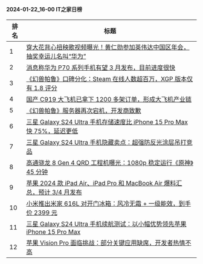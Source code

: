 #### 2024-01-22_16-00  IT之家日榜

| 排名 | 标题|
| --- | ---|
| 1 | [穿大花背心扭秧歌视频曝光！黄仁勋参加英伟达中国区年会，抽奖幸运儿名叫“华为”](https://www.ithome.com/0/746/480.htm) |
| 2 | [消息称华为 P70 系列手机有望 3 月发布，目前进度很快](https://www.ithome.com/0/746/446.htm) |
| 3 | [《幻兽帕鲁》口碑分化：Steam 在线人数超百万，XGP 版本仅有 1.8 评分](https://www.ithome.com/0/746/466.htm) |
| 4 | [国产 C919 大飞机已拿下 1200 多架订单，形成大飞机产业链](https://www.ithome.com/0/746/470.htm) |
| 5 | [《幻兽帕鲁》服务器再次宕机，开发商致歉](https://www.ithome.com/0/746/476.htm) |
| 6 | [三星 Galaxy S24 Ultra 手机存储速度比 iPhone 15 Pro Max 快 75%，延迟更低](https://www.ithome.com/0/746/462.htm) |
| 7 | [三星 Galaxy S24 Ultra 手机隐藏卖点：超强防反光涂层吊打竞品](https://www.ithome.com/0/746/451.htm) |
| 8 | [高通骁龙 8 Gen 4 QRD 工程机曝光：1080p 稳定运行《原神》45 分钟](https://www.ithome.com/0/746/497.htm) |
| 9 | [苹果 2024 款 iPad Air、iPad Pro 和 MacBook Air 爆料汇总，预计 3/4 月发布](https://www.ithome.com/0/746/482.htm) |
| 10 | [小米推出米家 616L 对开门冰箱：风冷无霜 + 一级能效，到手价 2399 元](https://www.ithome.com/0/746/475.htm) |
| 11 | [三星 Galaxy S24 Ultra 手机续航测试：以小幅优势领先苹果 iPhone 15 Pro Max](https://www.ithome.com/0/746/445.htm) |
| 12 | [苹果 Vision Pro 面临挑战：部分关键应用缺席，开发者热情不高](https://www.ithome.com/0/746/479.htm) |
